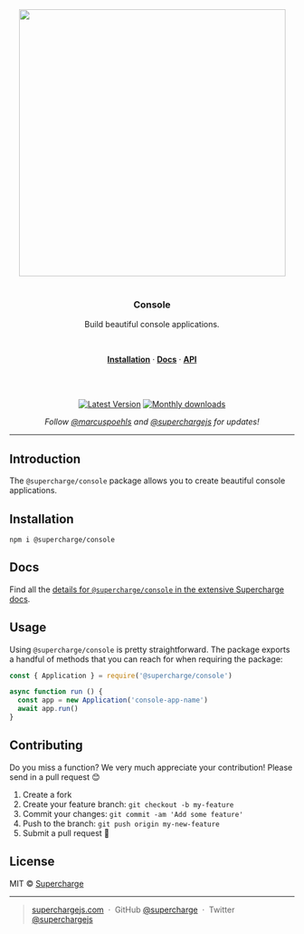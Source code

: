 <div align="center">
  <a href="https://superchargejs.com">
    <img width="471" style="max-width:100%;" src="https://superchargejs.com/images/supercharge-text.svg" />
  </a>
  <br/>
  <br/>
  <p>
    <h3>Console</h3>
  </p>
  <p>
    Build beautiful console applications.
  </p>
  <br/>
  <p>
    <a href="#installation"><strong>Installation</strong></a> ·
    <a href="#docs"><strong>Docs</strong></a> ·
    <a href="#api"><strong>API</strong></a>
  </p>
  <br/>
  <br/>
  <p>
    <a href="https://www.npmjs.com/package/@supercharge/console"><img src="https://img.shields.io/npm/v/@supercharge/console.svg" alt="Latest Version"></a>
    <a href="https://www.npmjs.com/package/@supercharge/console"><img src="https://img.shields.io/npm/dm/@supercharge/console.svg" alt="Monthly downloads"></a>
  </p>
  <p>
    <em>Follow <a href="http://twitter.com/marcuspoehls">@marcuspoehls</a> and <a href="http://twitter.com/superchargejs">@superchargejs</a> for updates!</em>
  </p>
</div>

---

## Introduction
The `@supercharge/console` package allows you to create beautiful console applications.


## Installation

```
npm i @supercharge/console
```


## Docs
Find all the [details for `@supercharge/console` in the extensive Supercharge docs](https://superchargejs.com/docs/console).


## Usage
Using `@supercharge/console` is pretty straightforward. The package exports a handful of methods that you can reach for when requiring the package:

```js
const { Application } = require('@supercharge/console')

async function run () {
  const app = new Application('console-app-name')
  await app.run()
}
```


## Contributing
Do you miss a function? We very much appreciate your contribution! Please send in a pull request 😊

1.  Create a fork
2.  Create your feature branch: `git checkout -b my-feature`
3.  Commit your changes: `git commit -am 'Add some feature'`
4.  Push to the branch: `git push origin my-new-feature`
5.  Submit a pull request 🚀


## License
MIT © [Supercharge](https://superchargejs.com)

---

> [superchargejs.com](https://superchargejs.com) &nbsp;&middot;&nbsp;
> GitHub [@supercharge](https://github.com/supercharge/) &nbsp;&middot;&nbsp;
> Twitter [@superchargejs](https://twitter.com/superchargejs)
